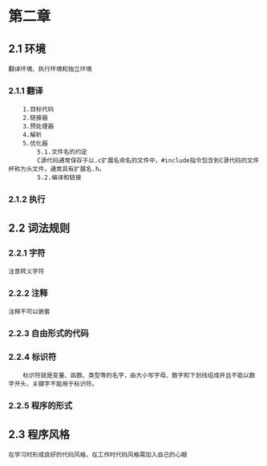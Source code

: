 # 第二章

## 2.1 环境
    翻译环境、执行环境和独立环境
### 2.1.1 翻译
        1.目标代码
        2.链接器
        3.预处理器
        4.解析
        5.优化器
            5.1.文件名的约定
            C源代码通常保存于以.c扩展名命名的文件中，#include指令包含到C源代码的文件杯称为头文件，通常具有扩展名.h。  
            5.2.编译和链接
### 2.1.2 执行

## 2.2 词法规则
### 2.2.1 字符
    注意转义字符
### 2.2.2 注释
    注释不可以嵌套
### 2.2.3 自由形式的代码
### 2.2.4 标识符
        标识符就是变量、函数、类型等的名字，由大小写字母、数字和下划线组成并且不能以数字开头，关键字不能用于标识符。
### 2.2.5 程序的形式
## 2.3 程序风格
    在学习时形成良好的代码风格，在工作时代码风格需加入自己的心眼    